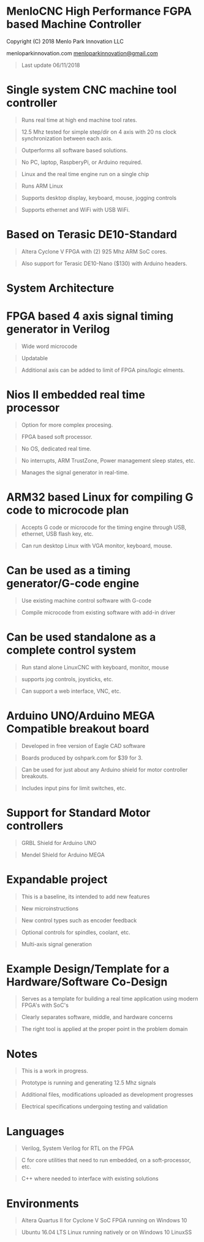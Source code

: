 
MenloCNC High Performance FGPA based Machine Controller
=======================================================

Copyright (C) 2018 Menlo Park Innovation LLC

   menloparkinnovation.com
   menloparkinnovation@gmail.com

> Last update 06/11/2018

# Single system CNC machine tool controller

  > Runs real time at high end machine tool rates.

  > 12.5 Mhz tested for simple step/dir on 4 axis with
    20 ns clock synchronization between each axis.

  > Outperforms all software based solutions.

  > No PC, laptop, RaspberyPi, or Arduino required.

  > Linux and the real time engine run on a single chip

  > Runs ARM Linux

  > Supports desktop display, keyboard, mouse, jogging controls

  > Supports ethernet and WiFi with USB WiFi.

# Based on Terasic DE10-Standard

  > Altera Cyclone V FPGA with (2) 925 Mhz ARM SoC cores.

  > Also support for Terasic DE10-Nano ($130) with Arduino headers.

# System Architecture  

# FPGA based 4 axis signal timing generator in Verilog

  > Wide word microcode

  > Updatable

  > Additional axis can be added to limit of FPGA pins/logic elments.

# Nios II embedded real time processor

  > Option for more complex procesing.

  > FPGA based soft processor.

  > No OS, dedicated real time.

  > No interrupts, ARM TrustZone, Power management sleep states, etc.

  > Manages the signal generator in real-time.

#  ARM32 based Linux for compiling G code to microcode plan

  > Accepts G code or microcode for the timing engine through
    USB, ethernet, USB flash key, etc.

  > Can run desktop Linux with VGA monitor, keyboard, mouse.

# Can be used as a timing generator/G-code engine

  > Use existing machine control software with G-code

  > Compile microcode from existing software with add-in driver

# Can be used standalone as a complete control system

  > Run stand alone LinuxCNC with keyboard, monitor, mouse

  > supports jog controls, joysticks, etc.

  > Can support a web interface, VNC, etc.

# Arduino UNO/Arduino MEGA Compatible breakout board

  > Developed in free version of Eagle CAD software

  > Boards produced by oshpark.com for $39 for 3.

  > Can be used for just about any Arduino shield for motor
    controller breakouts.

  > Includes input pins for limit switches, etc.

# Support for Standard Motor controllers

  > GRBL Shield for Arduino UNO

  > Mendel Shield for Arduino MEGA

# Expandable project

  > This is a baseline, its intended to add new features

  > New microinstructions

  > New control types such as encoder feedback

  > Optional controls for spindles, coolant, etc.

  > Multi-axis signal generation

# Example Design/Template for a Hardware/Software Co-Design

  > Serves as a template for building a real time application using modern FPGA's with SoC's

  > Clearly separates software, middle, and hardware concerns

  > The right tool is applied at the proper point in the problem domain

# Notes

  > This is a work in progress.

  > Prototype is running and generating 12.5 Mhz signals

  > Additional files, modifications uploaded as development progresses

  > Electrical specifications undergoing testing and validation

# Languages

  > Verilog, System Verilog for RTL on the FPGA

  > C for core utilities that need to run embedded, on a soft-processor, etc.

  > C++ where needed to interface with existing solutions

# Environments

  > Altera Quartus II for Cyclone V SoC FPGA running on Windows 10

  > Ubuntu 16.04 LTS Linux running natively or on Windows 10 LinuxSS

